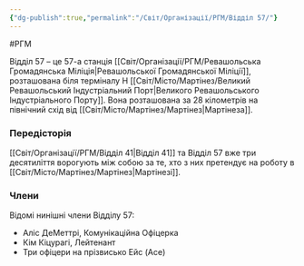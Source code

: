```yaml
---
{"dg-publish":true,"permalink":"/Світ/Організації/РГМ/Відділ 57/"}
---
```


#РГМ

Відділ 57 – це 57-а станція [[Світ/Організації/РГМ/Ревашольська Громадянська Міліція\|Ревашольської Громадянської Міліції]], розташована біля терміналу H [[Світ/Місто/Мартінез/Великий Ревашольський Індустріальний Порт\|Великого Ревашольського Індустріального Порту]]. Вона розташована за 28 кілометрів на північний схід від [[Світ/Місто/Мартінез/Мартінез\|Мартінеза]].
### Передісторія
[[Світ/Організації/РГМ/Відділ 41\|Відділ 41]] та Відділ 57 вже три десятиліття ворогують між собою за те, хто з них претендує на роботу в [[Світ/Місто/Мартінез/Мартінез\|Мартінезі]].
### Члени
Відомі нинішні члени Відділу 57:

- Аліс ДеМеттрі, Комунікаційна Офіцерка
- Кім Кіцурагі, Лейтенант
- Три офіцери на прізвисько Ейс (Ace)